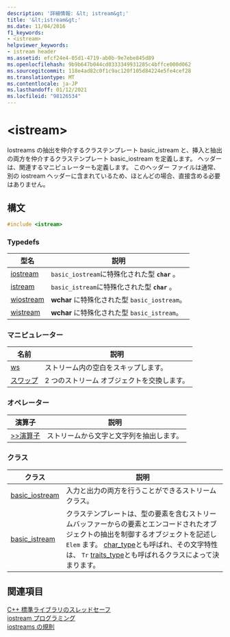 ```yaml
---
description: '詳細情報: &lt; istream&gt;'
title: '&lt;istream&gt;'
ms.date: 11/04/2016
f1_keywords:
- <istream>
helpviewer_keywords:
- istream header
ms.assetid: efcf24e4-05d1-4719-ab0b-9e7ebe845d89
ms.openlocfilehash: 9b9b647b044cd0333349931285c4bffce000d062
ms.sourcegitcommit: 118e4ad82c0f1c9ac120f105d84224e5fe4cef28
ms.translationtype: MT
ms.contentlocale: ja-JP
ms.lasthandoff: 01/12/2021
ms.locfileid: "98126534"
---
```

# <a name="ltistreamgt"></a>&lt;istream&gt;

Iostreams の抽出を仲介するクラステンプレート basic_istream と、挿入と抽出の両方を仲介するクラステンプレート basic_iostream を定義します。 ヘッダーは、関連するマニピュレーターも定義します。 このヘッダー ファイルは通常、別の iostream ヘッダーに含まれているため、ほとんどの場合、直接含める必要はありません。

## <a name="syntax"></a>構文

```cpp
#include <istream>
```

### <a name="typedefs"></a>Typedefs

|型名|説明|
|-|-|
|[iostream](../standard-library/istream-typedefs.md#iostream)|`basic_iostream`に特殊化された型 **`char`** 。|
|[istream](../standard-library/istream-typedefs.md#istream)|`basic_istream`に特殊化された型 **`char`** 。|
|[wiostream](../standard-library/istream-typedefs.md#wiostream)|**wchar** に特殊化された型 `basic_iostream`。|
|[wistream](../standard-library/istream-typedefs.md#wistream)|**wchar** に特殊化された型 `basic_istream`。|

### <a name="manipulators"></a>マニピュレーター

|名前|説明|
|-|-|
|[ws](../standard-library/istream-functions.md#ws)|ストリーム内の空白をスキップします。|
|[スワップ](../standard-library/istream-functions.md#istream_swap)|2 つのストリーム オブジェクトを交換します。|

### <a name="operators"></a>オペレーター

|演算子|説明|
|-|-|
|[>>演算子 ](../standard-library/istream-operators.md#op_gt_gt)|ストリームから文字と文字列を抽出します。|

### <a name="classes"></a>クラス

|クラス|説明|
|-|-|
|[basic_iostream](../standard-library/basic-iostream-class.md)|入力と出力の両方を行うことができるストリーム クラス。|
|[basic_istream](../standard-library/basic-istream-class.md)|クラステンプレートは、型の要素を含むストリームバッファーからの要素とエンコードされたオブジェクトの抽出を制御するオブジェクトを記述し `Elem` ます。 [char_type](../standard-library/basic-ios-class.md#char_type)とも呼ばれ、その文字特性は、 `Tr` [traits_type](../standard-library/basic-ios-class.md#traits_type)とも呼ばれるクラスによって決まります。|

## <a name="see-also"></a>関連項目

[C++ 標準ライブラリのスレッドセーフ](../standard-library/thread-safety-in-the-cpp-standard-library.md)\
[iostream プログラミング](../standard-library/iostream-programming.md)\
[iostreams の規則](../standard-library/iostreams-conventions.md)
